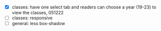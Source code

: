 - [x] classes: have one select tab and readers can choose a year (19-23) to view the classes, 051222
- [ ] classes: responsive
- [ ] general: less box-shadow